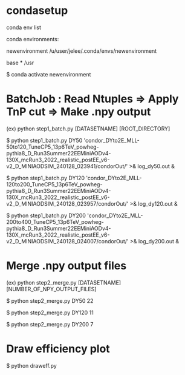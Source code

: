 # condasetup

  
conda env list

conda environments:

newenvironment           /u/user/jelee/.conda/envs/newenvironment

base                  *  /usr


$ conda activate newenvironment

# BatchJob : Read Ntuples => Apply TnP cut => Make .npy output
   
(ex) python step1_batch.py [DATASETNAME] [ROOT_DIRECTORY]

$ python step1_batch.py DY50     'condor_DYto2E_MLL-50to120_TuneCP5_13p6TeV_powheg-pythia8_D_Run3Summer22EEMiniAODv4-130X_mcRun3_2022_realistic_postEE_v6-v2_D_MINIAODSIM_240128_023941/condorOut/' >& log_dy50.out &

$ python step1_batch.py DY120    'condor_DYto2E_MLL-120to200_TuneCP5_13p6TeV_powheg-pythia8_D_Run3Summer22EEMiniAODv4-130X_mcRun3_2022_realistic_postEE_v6-v2_D_MINIAODSIM_240128_023957/condorOut/'  >& log_dy120.out &

$ python step1_batch.py DY200    'condor_DYto2E_MLL-200to400_TuneCP5_13p6TeV_powheg-pythia8_D_Run3Summer22EEMiniAODv4-130X_mcRun3_2022_realistic_postEE_v6-v2_D_MINIAODSIM_240128_024007/condorOut/'  >& log_dy200.out &


# Merge .npy output files

(ex) python step2_merge.py [DATASETNAME] [NUMBER_OF_NPY_OUTPUT_FILES]

$ python step2_merge.py DY50  22

$ python step2_merge.py DY120 11

$ python step2_merge.py DY200 7


# Draw efficiency plot

$ python draweff.py
